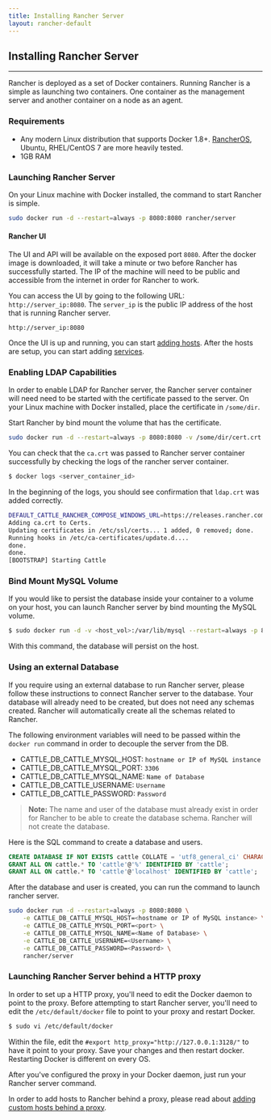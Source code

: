```yaml
---
title: Installing Rancher Server
layout: rancher-default
---
```


## Installing Rancher Server
---
Rancher is deployed as a set of Docker containers. Running Rancher is a simple as launching two containers. One container as the management server and another container on a node as an agent. 

### Requirements

* Any modern Linux distribution that supports Docker 1.8+. [RancherOS](http://docs.rancher.com/os/), Ubuntu, RHEL/CentOS 7 are more heavily tested. 
* 1GB RAM 

### Launching Rancher Server 

On your Linux machine with Docker installed, the command to start Rancher is simple.

```bash
sudo docker run -d --restart=always -p 8080:8080 rancher/server
```

#### Rancher UI

The UI and API will be available on the exposed port `8080`. After the docker image is downloaded, it will take a minute or two before Rancher has successfully started. The IP of the machine will need to be public and accessible from the internet in order for Rancher to work.

You can access the UI by going to the following URL: `http://server_ip:8080`. The `server_ip` is the public IP address of the host that is running Rancher server.

`http://server_ip:8080`

Once the UI is up and running, you can start [adding hosts]({{site.baseurl}}/rancher/rancher-ui/infrastructure/hosts/). After the hosts are setup, you can start adding [services]({{site.baseurl}}/rancher/rancher-ui/applications/stacks/adding-services/).

<a id="ldap"></a>

### Enabling LDAP Capabilities

In order to enable LDAP for Rancher server, the Rancher server container will need need to be started with the  certificate passed to the server. On your Linux machine with Docker installed, place the certificate in `/some/dir`. 

Start Rancher by bind mount the volume that has the certificate. 

```bash
sudo docker run -d --restart=always -p 8080:8080 -v /some/dir/cert.crt:/ca.crt rancher/server
```

You can check that the `ca.crt` was passed to Rancher server container successfully by checking the logs of the rancher server container.

```bash
$ docker logs <server_container_id>
```

In the beginning of the logs, you should see confirmation that `ldap.crt` was added correctly.

```bash
DEFAULT_CATTLE_RANCHER_COMPOSE_WINDOWS_URL=https://releases.rancher.com/compose/beta/latest/rancher-compose-windows-386.zip
Adding ca.crt to Certs.
Updating certificates in /etc/ssl/certs... 1 added, 0 removed; done.
Running hooks in /etc/ca-certificates/update.d....
done.
done.
[BOOTSTRAP] Starting Cattle
```

### Bind Mount MySQL Volume

If you would like to persist the database inside your container to a volume on your host, you can launch Rancher server by bind mounting the MySQL volume.

```bash
$ sudo docker run -d -v <host_vol>:/var/lib/mysql --restart=always -p 8080:8080 rancher/server
```

With this command, the database will persist on the host. 

<a id="external-db"></a>

### Using an external Database

If you require using an external database to run Rancher server, please follow these instructions to connect Rancher server to the database. Your database will already need to be created, but does not need any schemas created. Rancher will automatically create all the schemas related to Rancher.

The following environment variables will need to be passed within the `docker run` command in order to decouple the server from the DB. 

* CATTLE_DB_CATTLE_MYSQL_HOST: `hostname or IP of MySQL instance`
* CATTLE_DB_CATTLE_MYSQL_PORT: `3306`
* CATTLE_DB_CATTLE_MYSQL_NAME: `Name of Database`
* CATTLE_DB_CATTLE_USERNAME: `Username`
* CATTLE_DB_CATTLE_PASSWORD: `Password`


> **Note:** The name and user of the database must already exist in order for Rancher to be able to create the database schema. Rancher will not create the database. 

Here is the SQL command to create a database and users.

 ```sql
 CREATE DATABASE IF NOT EXISTS cattle COLLATE = 'utf8_general_ci' CHARACTER SET = 'utf8';
 GRANT ALL ON cattle.* TO 'cattle'@'%' IDENTIFIED BY 'cattle';
 GRANT ALL ON cattle.* TO 'cattle'@'localhost' IDENTIFIED BY 'cattle';
 ```

After the database and user is created, you can run the command to launch rancher server.

```bash
sudo docker run -d --restart=always -p 8080:8080 \
    -e CATTLE_DB_CATTLE_MYSQL_HOST=<hostname or IP of MySQL instance> \
    -e CATTLE_DB_CATTLE_MYSQL_PORT=<port> \
    -e CATTLE_DB_CATTLE_MYSQL_NAME=<Name of Database> \
    -e CATTLE_DB_CATTLE_USERNAME=<Username> \
    -e CATTLE_DB_CATTLE_PASSWORD=<Password> \
    rancher/server
```

<a id="http-proxy"></a>

### Launching Rancher Server behind a HTTP proxy

In order to set up a HTTP proxy, you'll need to edit the Docker daemon to point to the proxy. Before attempting to start Rancher server, you'll need to edit the `/etc/default/docker` file to point to your proxy and restart Docker.

```bash
$ sudo vi /etc/default/docker
```

Within the file, edit the `#export http_proxy="http://127.0.0.1:3128/"` to have it point to your proxy. Save your changes and then restart docker. Restarting Docker is different on every OS. 

After you've configured the proxy in your Docker daemon, just run your Rancher server command.

In order to add hosts to Rancher behind a proxy, please read about [adding custom hosts behind a proxy]({{site.baseurl}}/rancher/rancher-ui/infrastructure/hosts/custom/#hosts-behind-a-proxy).